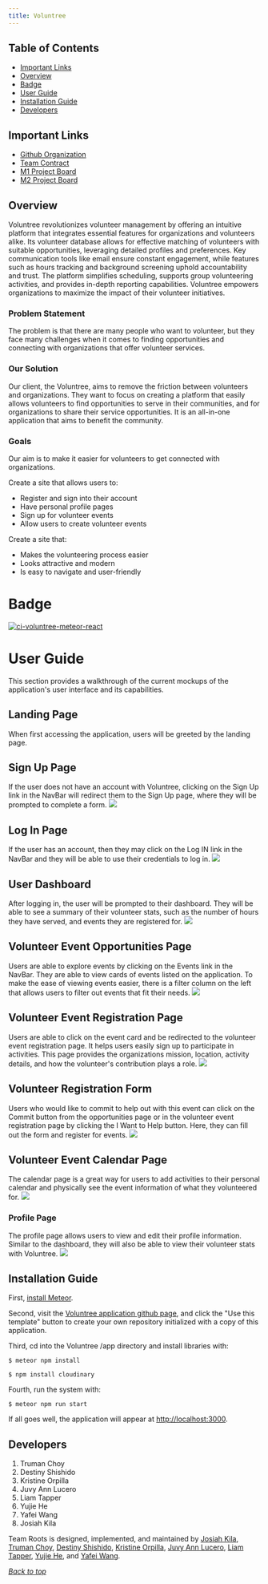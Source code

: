 ```yaml
---
title: Voluntree
---
```

## Table of Contents
* [Important Links](#important-links)
* [Overview](#overview)
* [Badge](#badge)
* [User Guide](#user-guide)
* [Installation Guide](#installation-guide)
* [Developers](#developers)

## Important Links
* <a href = "https://github.com/team-roots">Github Organization</a>
* <a href = "https://docs.google.com/document/d/1SxHmUM0TabvZTdlGjk9RQn5Vs0THKnciOy4t1PnJ_zg/edit?usp=sharing">Team Contract</a>
* <a href = "https://github.com/orgs/team-roots/projects/1">M1 Project Board</a>
* <a href = "https://github.com/orgs/Team-Roots/projects/2">M2 Project Board</a>

## Overview

Voluntree revolutionizes volunteer management by offering an intuitive platform that integrates essential features for organizations and volunteers alike. Its volunteer database allows for effective matching of volunteers with suitable opportunities, leveraging detailed profiles and preferences. Key communication tools like email ensure constant engagement, while features such as hours tracking and background screening uphold accountability and trust. The platform simplifies scheduling, supports group volunteering activities, and provides in-depth reporting capabilities. Voluntree empowers organizations to maximize the impact of their volunteer initiatives.

### Problem Statement

The problem is that there are many people who want to volunteer, but they face many challenges when it comes to finding opportunities and connecting with organizations that offer volunteer services.

### Our Solution

Our client, the Voluntree, aims to remove the friction between volunteers and organizations. They want to focus on creating a platform that easily allows volunteers to find opportunities to serve in their communities, and for organizations to share their service opportunities. It is an all-in-one application that aims to benefit the community.

### Goals

Our aim is to make it easier for volunteers to get connected with organizations.

Create a site that allows users to:
- Register and sign into their account
- Have personal profile pages
- Sign up for volunteer events
- Allow users to create volunteer events

Create a site that:

- Makes the volunteering process easier
- Looks attractive and modern
- Is easy to navigate and user-friendly

# Badge
[![ci-voluntree-meteor-react](https://github.com/Team-Roots/voluntree-meteor-react/actions/workflows/ci.yml/badge.svg)](https://github.com/Team-Roots/voluntree-meteor-react/actions/workflows/ci.yml)

# User Guide

This section provides a walkthrough of the current mockups of the application's user interface and its capabilities.

## Landing Page
When first accessing the application, users will be greeted by the landing page.

## Sign Up Page
If the user does not have an account with Voluntree, clicking on the Sign Up link in the NavBar will redirect them to the Sign Up page, where they will be prompted to complete a form.
<img src="images/m1/LogIn.png">

## Log In Page
If the user has an account, then they may click on the Log IN link in the NavBar and they will be able to use their credentials to log in.
<img src="images/m1/LogIn.png">

## User Dashboard
After logging in, the user will be prompted to their dashboard. They will be able to see a summary of their volunteer stats, such as the number of hours they have served, and events they are registered for.
<img src="images/m1/UserDashboard.png">

## Volunteer Event Opportunities Page
Users are able to explore events by clicking on the Events link in the NavBar. They are able to view cards of events listed on the application. To make the ease of viewing events easier, there is a filter column on the left that allows users to filter out events that fit their needs.
<img src="images/m1/VolunteerEventOpportunities.png">

## Volunteer Event Registration Page
Users are able to click on the event card and be redirected to the volunteer event registration page. It helps users easily sign up to participate in activities. This page provides the organizations mission, location, activity details, and how the volunteer's contribution plays a role.
<img src="images/m1/VolunteerRegistration.png">

## Volunteer Registration Form
Users who would like to commit to help out with this event can click on the Commit button from the opportunities page or in the volunteer event registration page by clicking the I Want to Help button. Here, they can fill out the form and register for events.
<img src="images/M1/VolunteerRegistration.png">

## Volunteer Event Calendar Page
The calendar page is a great way for users to add activities to their personal calendar and physically see the event information of what they volunteered for.
<img src="images/Mockups/VoluntreeEventCalendar.png">

### Profile Page
The profile page allows users to view and edit their profile information. Similar to the dashboard, they will also be able to view their volunteer stats with Voluntree.
<img src="images/Mockups/VoluntreeProfilePage.png">


## Installation Guide
 
First, [install Meteor](https://www.meteor.com/install).

Second, visit the [Voluntree application github page](https://github.com/team-roots/voluntree-meteor-app), and click the "Use this template" button to create your own repository initialized with a copy of this application. 

Third, cd into the Voluntree /app directory and install libraries with:

```
$ meteor npm install
```

```
$ npm install cloudinary
```

Fourth, run the system with:

```
$ meteor npm run start
```

If all goes well, the application will appear at [http://localhost:3000](http://localhost:3000).

## Developers

1. Truman Choy
2. Destiny Shishido
3. Kristine Orpilla
4. Juvy Ann Lucero
5. Liam Tapper
6. Yujie He
7. Yafei Wang
8. Josiah Kila

Team Roots is designed, implemented, and maintained by [Josiah Kila](https://josiahkila.github.io), [Truman Choy](https://github.com/choytr), [Destiny Shishido](https://github.com/destinyshishido), [Kristine Orpilla](https://github.com/kristineorpilla03), [Juvy Ann Lucero](https://github.com/juvyannl), [Liam Tapper](https://github.com/tliam1), [Yujie He](https://github.com/colas002), and [Yafei Wang](https://github.com/UHMyafeiwang).

_[Back to top](#important-links)_
